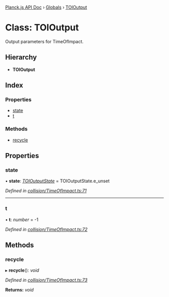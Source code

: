[Planck.js API Doc](../README.md) › [Globals](../globals.md) › [TOIOutput](toioutput.md)

# Class: TOIOutput

Output parameters for TimeOfImpact.

## Hierarchy

* **TOIOutput**

## Index

### Properties

* [state](toioutput.md#state)
* [t](toioutput.md#t)

### Methods

* [recycle](toioutput.md#recycle)

## Properties

###  state

• **state**: *[TOIOutputState](../enums/toioutputstate.md)* = TOIOutputState.e_unset

*Defined in [collision/TimeOfImpact.ts:71](https://github.com/shakiba/planck.js/blob/5b96d95/src/collision/TimeOfImpact.ts#L71)*

___

###  t

• **t**: *number* = -1

*Defined in [collision/TimeOfImpact.ts:72](https://github.com/shakiba/planck.js/blob/5b96d95/src/collision/TimeOfImpact.ts#L72)*

## Methods

###  recycle

▸ **recycle**(): *void*

*Defined in [collision/TimeOfImpact.ts:73](https://github.com/shakiba/planck.js/blob/5b96d95/src/collision/TimeOfImpact.ts#L73)*

**Returns:** *void*
